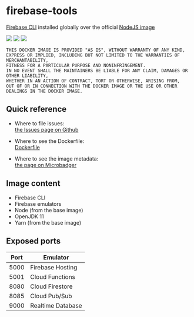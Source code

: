 # firebase-tools

[Firebase CLI](https://www.npmjs.com/package/firebase-tools) installed globally over the official [NodeJS image](https://hub.docker.com/_/node)

[url]: https://microbadger.com/images/andreysenov/firebase-tools

[![](https://images.microbadger.com/badges/version/andreysenov/firebase-tools.svg)][url]
[![](https://images.microbadger.com/badges/image/andreysenov/firebase-tools.svg)][url]
[![](https://images.microbadger.com/badges/commit/andreysenov/firebase-tools.svg)][url]

```
THIS DOCKER IMAGE IS PROVIDED "AS IS", WITHOUT WARRANTY OF ANY KIND,
EXPRESS OR IMPLIED, INCLUDING BUT NOT LIMITED TO THE WARRANTIES OF MERCHANTABILITY,
FITNESS FOR A PARTICULAR PURPOSE AND NONINFRINGEMENT.
IN NO EVENT SHALL THE MAINTAINERS BE LIABLE FOR ANY CLAIM, DAMAGES OR OTHER LIABILITY,
WHETHER IN AN ACTION OF CONTRACT, TORT OR OTHERWISE, ARISING FROM,
OUT OF OR IN CONNECTION WITH THE DOCKER IMAGE OR THE USE OR OTHER DEALINGS IN THE DOCKER IMAGE.
```

## Quick reference

* Where to file issues:<br>
[the Issues page on Github](https://github.com/AndreySenov/firebase-tools-docker/issues)

* Where to see the Dockerfile:<br>
[Dockerfile](https://github.com/AndreySenov/firebase-tools-docker/blob/master/Dockerfile)

* Where to see the image metadata:<br>
[the page on Microbadger][url]

## Image content

* Firebase CLI
* Firebase emulators
* Node (from the base image)
* OpenJDK 11
* Yarn (from the base image)

## Exposed ports

| Port | Emulator          |
| ---- | ----------------- |
| 5000 | Firebase Hosting  |
| 5001 | Cloud Functions   |
| 8080 | Cloud Firestore   |
| 8085 | Cloud Pub/Sub     |
| 9000 | Realtime Database |
